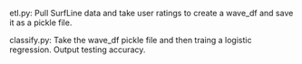 etl.py: Pull SurfLine data and take user ratings to create a wave_df and save it as a pickle file.

classify.py: Take the wave_df pickle file and then traing a logistic regression. Output testing accuracy.
